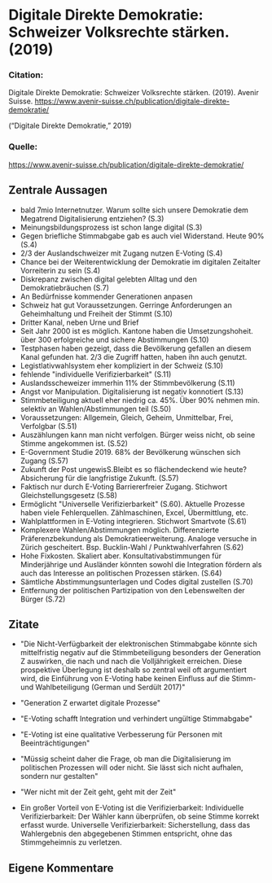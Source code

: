# Digitale Direkte Demokratie: Schweizer Volksrechte stärken. (2019)

### Citation:
Digitale Direkte Demokratie: Schweizer Volksrechte stärken. (2019). Avenir Suisse. https://www.avenir-suisse.ch/publication/digitale-direkte-demokratie/

(“Digitale Direkte Demokratie,” 2019)

### Quelle:
https://www.avenir-suisse.ch/publication/digitale-direkte-demokratie/

## Zentrale Aussagen
- bald 7mio Internetnutzer. Warum sollte sich unsere Demokratie dem Megatrend Digitalisierung entziehen? (S.3)
- Meinungsbildungsprozess ist schon lange digital (S.3)
- Gegen briefliche Stimmabgabe gab es auch viel Widerstand. Heute 90% (S.4)
- 2/3 der Auslandschweizer mit Zugang nutzen E-Voting (S.4)
- Chance bei der Weiterentwicklung der Demokratie im digitalen Zeitalter Vorreiterin zu sein (S.4)
- Diskrepanz zwischen digital gelebten Alltag und den Demokratiebräuchen (S.7)
- An Bedürfnisse kommender Generationen anpasen
- Schweiz hat gut Voraussetzungen. Gerringe Anforderungen an Geheimhaltung und Freiheit der Stimmt (S.10)
- Dritter Kanal, neben Urne und Brief
- Seit Jahr 2000 ist es möglich. Kantone haben die Umsetzungshoheit. über 300 erfolgreiche und sichere Abstimmungen (S.10)
- Testphasen haben gezeigt, dass die Bevölkerung gefallen an diesem Kanal gefunden hat. 2/3 die Zugriff hatten, haben ihn auch genutzt.
- Legistlativwahlsystem eher kompliziert in der Schweiz (S.10)
- fehlende "individuelle Verifizierbarkeit" (S.11)
- Auslandsscheweizer immerhin 11% der Stimmbevölkerung (S.11)
- Angst vor Manipulation. Digitalisierung ist negativ konnotiert (S.13)
- Stimmbeteiligung aktuell eher niedrig ca. 45%. Über 90% nehmen min. selektiv an Wahlen/Abstimmungen teil (S.50)
- Voraussetzungen: Allgemein, Gleich, Geheim, Unmittelbar, Frei, Verfolgbar (S.51)
- Auszählungen kann man nicht verfolgen. Bürger weiss nicht, ob seine Stimme angekommen ist. (S.52)
- E-Government Studie 2019. 68% der Bevölkerung wünschen sich Zugang (S.57)
- Zukunft der Post ungewisS.Bleibt es so flächendeckend wie heute? Absicherung für die langfristige Zukunft. (S.57)
- Faktisch nur durch E-Voting Barriererfreier Zugang. Stichwort Gleichstellungsgesetz (S.58)
- Ermöglicht "Universelle Verifizierbarkeit" (S.60). Aktuelle Prozesse haben viele Fehlerquellen. Zählmaschinen, Excel, Übermittlung, etc.
- Wahlplattformen in E-Voting integrieren. Stichwort Smartvote (S.61)
- Komplexere Wahlen/Abstimmungen möglich. Differenzierte Präferenzbekundung als Demokratieerweiterung. Analoge versuche in Zürich gescheitert. Bsp. Bucklin-Wahl / Punktwahlverfahren (S.62)
- Hohe Fixkosten. Skaliert aber. Konsultativabstimmungen für Minderjährige und Ausländer könnten sowohl die Integration fördern als auch das Interesse an politischen Prozessen stärken. (S.64)
- Sämtliche Abstimmungsunterlagen und Codes digital zustellen (S.70)
- Entfernung der politischen Partizipation von den Lebenswelten der Bürger (S.72)

## Zitate
- "Die Nicht-Verfügbarkeit der elektronischen Stimmabgabe könnte sich mittelfristig negativ auf die Stimmbeteiligung besonders der Generation Z auswirken, die nach und nach die Volljährigkeit erreichen. Diese prospektive Überlegung ist deshalb so zentral weil oft argumentiert wird, die Einführung von E-Voting habe keinen Einfluss auf die Stimm- und Wahlbeteiligung (German und Serdült 2017)"
- "Generation Z erwartet digitale Prozesse"
- "E-Voting schafft Integration und verhindert ungültige Stimmabgabe"
- "E-Voting ist eine qualitative Verbesserung für Personen mit Beeinträchtigungen"
- "Müssig scheint daher die Frage, ob man die Digitalisierung im politischen Prozessen will oder nicht. Sie lässt sich nicht aufhalen, sondern nur gestalten"
- "Wer nicht mit der Zeit geht, geht mit der Zeit"

- Ein großer Vorteil von E-Voting ist die Verifizierbarkeit:
Individuelle Verifizierbarkeit: Der Wähler kann überprüfen, ob seine Stimme korrekt erfasst wurde.
Universelle Verifizierbarkeit: Sicherstellung, dass das Wahlergebnis den abgegebenen Stimmen entspricht, ohne das Stimmgeheimnis zu verletzen.

## Eigene Kommentare